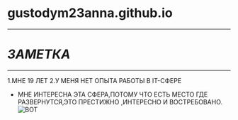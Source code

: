 # gustodym23anna.github.io
**********************
#  ***ЗАМЕТКА***
**************************
1.МНЕ 19 ЛЕТ 
2.У МЕНЯ НЕТ ОПЫТА РАБОТЫ В IT-СФЕРЕ
* МНЕ ИНТЕРЕСНА ЭТА СФЕРА,ПОТОМУ ЧТО ЕСТЬ МЕСТО ГДЕ РАЗВЕРНУТСЯ,ЭТО ПРЕСТИЖНО ,ИНТЕРЕСНО И ВОСТРЕБОВАНО.
![ВОТ](https://yandex.ua/images/search?img_url=http%3A%2F%2Fhyser.com.ua%2Fwp-content%2Fuploads%2F2016%2F03%2Fit4.jpg&text=%D0%A5%D0%9E%D0%A0%D0%9E%D0%A8%D0%98%D0%99%20%D0%90%D0%99%D0%A2%D0%98%D0%A8%D0%9D%D0%98%D0%9A%20%D0%9A%D0%90%D0%A0%D0%A2%D0%98%D0%9D%D0%9A%D0%90&noreask=1&pos=11&lr=147&rpt=simage)

